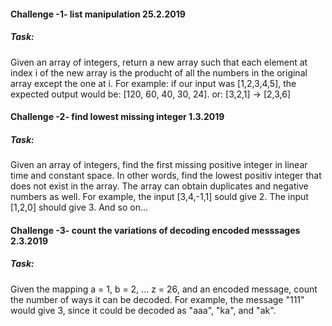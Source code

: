 #### Challenge -1- list manipulation 25.2.2019
##### Task: 
Given an array of integers, return a new array such that each element at index i of the new array is
the producht of all the numbers in the original array except the one at i.
For example: if our input was [1,2,3,4,5], the expected output would be: [120, 60, 40, 30, 24].
    or: [3,2,1] -> [2,3,6]

#### Challenge -2- find lowest missing integer 1.3.2019
##### Task: 
Given an array of integers, find the first missing positive integer in linear time and constant space. 
In other words, find the lowest positiv integer that does not exist in the array. 
The array can obtain duplicates and negative numbers as well.
For example, the input [3,4,-1,1] sould give 2. The input [1,2,0] should give 3. 
And so on...

#### Challenge -3- count the variations of decoding encoded messsages 2.3.2019
##### Task: 
Given the mapping a = 1, b = 2, ... z = 26, and an encoded message, count the number of ways it can be decoded.
For example, the message "111" would give 3, since it could be decoded as "aaa", "ka", and "ak".
